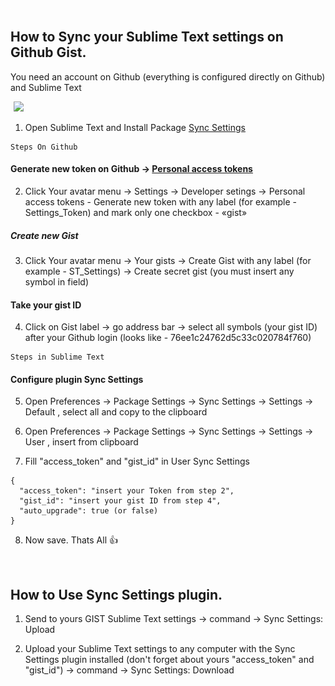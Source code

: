 
<img src="docs/spacer.png" width="1" height="1">

## How to Sync your Sublime Text settings on Github Gist.

You need an account on Github (everything is configured directly on Github) and Sublime Text 

<img src="docs/spacer.png" width="1" height="1">

<img src="docs/view.png">

<img src="docs/spacer.png" width="1" height="1">

1. Open Sublime Text and Install Package [Sync Settings](https://packagecontrol.io/packages/Sync%20Settings)

```
Steps On Github
```

#### **Generate new token** on Github → [Personal access tokens](https://github.com/settings/tokens/new)

2. Click Your avatar menu → Settings → Developer setings → Personal access tokens - Generate new token with any label (for example - Settings_Token) and mark only one checkbox - «gist»

##### **Create new Gist**

3. Click Your avatar menu → Your gists → Create Gist with any label (for example - ST_Settings) → Create secret gist (you must insert any symbol in field)

#### Take your **gist ID**

4. Click on Gist label → go address bar → select all symbols (your gist ID) after your Github login (looks like - 76ee1c24762d5c33c020784f760)

```
Steps in Sublime Text
```

#### **Configure plugin Sync Settings**

5. Open Preferences → Package Settings → Sync Settings → Settings → Default , select all and copy to the clipboard

6. Open Preferences → Package Settings → Sync Settings → Settings → User , insert from clipboard

7. Fill "access_token" and "gist_id" in User Sync Settings
```
{
  "access_token": "insert your Token from step 2",
  "gist_id": "insert your gist ID from step 4",
  "auto_upgrade": true (or false)
}
```
8. Now save. Thats All :+1:

<img src="../main/docs/spacer.png" width="1" height="1">

## How to Use Sync Settings plugin.

1. Send to yours GIST Sublime Text settings → command → Sync Settings: Upload

2. Upload your Sublime Text settings to any computer with the Sync Settings plugin installed (don't forget about yours "access_token" and "gist_id") → command → Sync Settings: Download
